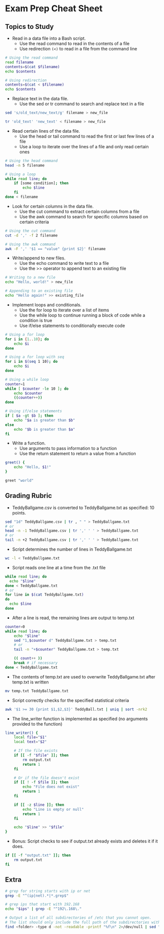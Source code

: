 # Exam Prep Cheat Sheet

## Topics to Study

- Read in a data file into a Bash script.
  - Use the read command to read in the contents of a file
  - Use redirection `(<)` to read in a file from the command line

```bash
# Using the read command
read filename
contents=$(cat $filename)
echo $contents

# Using redirection
contents=$(cat < $filename)
echo $contents
```

- Replace text in the data file.
  - Use the sed or tr command to search and replace text in a file

```bash
sed 's/old_text/new_text/g' filename > new_file

tr 'old_text' 'new_text' < filename > new_file
```

- Read certain lines of the data file.
  - Use the head or tail command to read the first or last few lines of a file
  - Use a loop to iterate over the lines of a file and only read certain ones

```bash
# Using the head command
head -n 5 filename

# Using a loop
while read line; do
    if [some condition]; then
        echo $line
    fi
done < filename
```

- Look for certain columns in the data file.
  - Use the cut command to extract certain columns from a file
  - Use the awk command to search for specific columns based on certain criteria

```bash
# Using the cut command
cut -d ',' -f 2 filename

# Using the awk command
awk -F ',' '$1 == "value" {print $2}' filename
```

- Write/append to new files.
  - Use the echo command to write text to a file
  - Use the >> operator to append text to an existing file

```bash
# Writing to a new file
echo "Hello, world!" > new_file

# Appending to an existing file
echo "Hello again!" >> existing_file
```

- Implement loops and conditionals.
  - Use the for loop to iterate over a list of items
  - Use the while loop to continue running a block of code while a condition is true
  - Use if/else statements to conditionally execute code

```bash
# Using a for loop
for i in {1..10}; do
    echo $i
done

# Using a for loop with seq
for i in $(seq 1 10); do
    echo $i
done

# Using a while loop
counter=1
while [ $counter -le 10 ]; do
    echo $counter
    ((counter++))
done

# Using if/else statements
if [ $a -gt $b ]; then
    echo "$a is greater than $b"
else
    echo "$b is greater than $a"
fi

```

- Write a function.
  - Use arguments to pass information to a function
  - Use the return statement to return a value from a function

```bash
greet() {
    echo "Hello, $1!"
}

greet "world"
```

## Grading Rubric

- TeddyBallgame.csv is converted to TeddyBallgame.txt as specified: 10 points.

```bash
sed "1d" TeddyBallgame.csv | tr , " " > TeddyBallgame.txt
# or
head -n -1 TeddyBallgame.csv | tr ',' ' ' > TeddyBallgame.txt
# or
tail -n +2 TeddyBallgame.csv | tr ',' ' ' > TeddyBallgame.txt
```

- Script determines the number of lines in TeddyBallgame.txt

```bash
wc -l < TeddyBallgame.txt
```

- Script reads one line at a time from the .txt file

```bash
while read line; do
  echo "$line"
done < TeddyBallgame.txt
# or
for line in $(cat TeddyBallgame.txt)
do
  echo $line
done
```

- After a line is read, the remaining lines are output to temp.txt

```bash
counter=0
while read line; do
    echo "$line"
    sed "1,$counter d" TeddyBallgame.txt > temp.txt
    # or
    tail -n "+$counter" TeddyBallgame.txt > temp.txt

    (( count++ ))
    break # if necessary
done < TeddyBallgame.txt

```

- The contents of temp.txt are used to overwrite TeddyBallgame.txt after temp.txt is written

```bash
mv temp.txt TeddyBallgame.txt
```

- Script correctly checks for the specified statistical criteria

```bash
awk '$1 >= 30 {print $1,$2,$3}' TeddyBall.txt | uniq | sort -nrk2
```

- The line_writer function is implemented as specified (no arguments provided to the function)

```bash
line_writer() {
    local file="$1"
    local text="$2"

    # If the file exists
    if [[ -f "$file" ]]; then
        rm output.txt
        return 1
    fi

    # Or if the file doesn't exist
    if [[ ! -f $file ]]; then
        echo "File does not exist"
        return 1
    fi

    if [[ -z $line ]]; then
        echo "Line is empty or null"
        return 1
    fi

    echo "$line" >> "$file"
}
```

- Bonus: Script checks to see if output.txt already exists and deletes it if it does.

```bash
if [[ -f "output.txt" ]]; then
    rm output.txt
fi
```

## Extra

```bash
# grep for string starts with ip or net
grep -E "^(ip|net).*|*.grep$"

# grep ips that start with 192.168
echo "$ips" | grep -E "^192\.168\."

# Output a list of all subdirectories of /etc that you cannot open.
# The list should only include the full path of the subdirectories without any extraneous visible characters, such as “:”
find <folder> -type d -not -readable -printf "%f\n" 2>/dev/null | sed "s/^/\/<folder>\//g"
```
